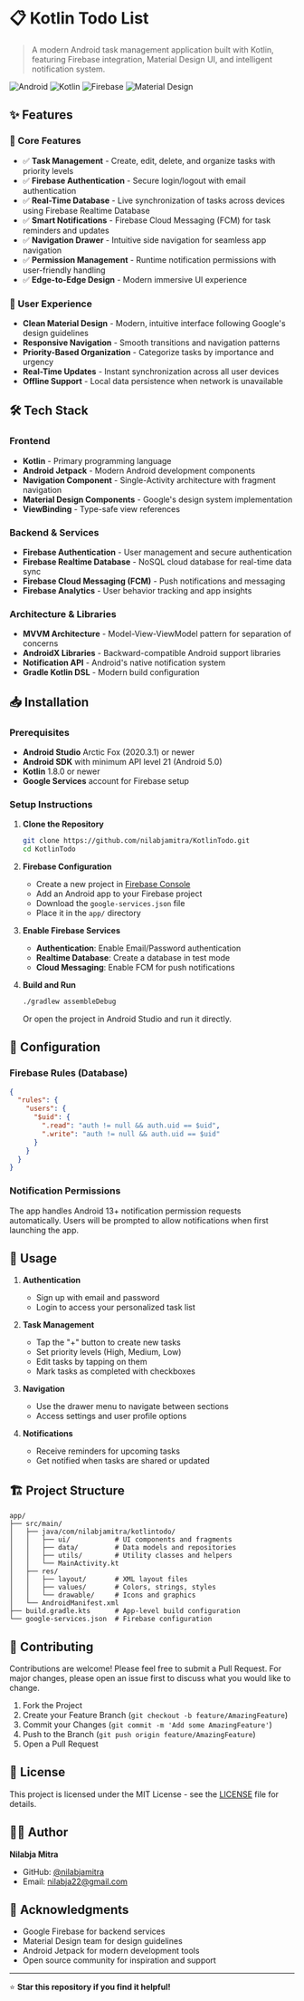 # 📋 Kotlin Todo List

> A modern Android task management application built with Kotlin, featuring Firebase integration, Material Design UI, and intelligent notification system.

![Android](https://img.shields.io/badge/Platform-Android-green?style=flat-square&logo=android)
![Kotlin](https://img.shields.io/badge/Language-Kotlin-blue?style=flat-square&logo=kotlin)
![Firebase](https://img.shields.io/badge/Backend-Firebase-orange?style=flat-square&logo=firebase)
![Material Design](https://img.shields.io/badge/UI-Material%20Design-purple?style=flat-square&logo=materialdesign)

## ✨ Features

### 🚀 Core Features
- ✅ **Task Management** - Create, edit, delete, and organize tasks with priority levels
- ✅ **Firebase Authentication** - Secure login/logout with email authentication
- ✅ **Real-Time Database** - Live synchronization of tasks across devices using Firebase Realtime Database
- ✅ **Smart Notifications** - Firebase Cloud Messaging (FCM) for task reminders and updates
- ✅ **Navigation Drawer** - Intuitive side navigation for seamless app navigation
- ✅ **Permission Management** - Runtime notification permissions with user-friendly handling
- ✅ **Edge-to-Edge Design** - Modern immersive UI experience

### 📱 User Experience
- **Clean Material Design** - Modern, intuitive interface following Google's design guidelines
- **Responsive Navigation** - Smooth transitions and navigation patterns
- **Priority-Based Organization** - Categorize tasks by importance and urgency
- **Real-Time Updates** - Instant synchronization across all user devices
- **Offline Support** - Local data persistence when network is unavailable

## 🛠 Tech Stack

### **Frontend**
- **Kotlin** - Primary programming language
- **Android Jetpack** - Modern Android development components
- **Navigation Component** - Single-Activity architecture with fragment navigation
- **Material Design Components** - Google's design system implementation
- **ViewBinding** - Type-safe view references

### **Backend & Services**
- **Firebase Authentication** - User management and secure authentication
- **Firebase Realtime Database** - NoSQL cloud database for real-time data sync
- **Firebase Cloud Messaging (FCM)** - Push notifications and messaging
- **Firebase Analytics** - User behavior tracking and app insights

### **Architecture & Libraries**
- **MVVM Architecture** - Model-View-ViewModel pattern for separation of concerns
- **AndroidX Libraries** - Backward-compatible Android support libraries
- **Notification API** - Android's native notification system
- **Gradle Kotlin DSL** - Modern build configuration

## 📥 Installation

### Prerequisites
- **Android Studio** Arctic Fox (2020.3.1) or newer
- **Android SDK** with minimum API level 21 (Android 5.0)
- **Kotlin** 1.8.0 or newer
- **Google Services** account for Firebase setup

### Setup Instructions

1. **Clone the Repository**
   ```bash
   git clone https://github.com/nilabjamitra/KotlinTodo.git
   cd KotlinTodo
   ```

2. **Firebase Configuration**
   - Create a new project in [Firebase Console](https://console.firebase.google.com/)
   - Add an Android app to your Firebase project
   - Download the `google-services.json` file
   - Place it in the `app/` directory

3. **Enable Firebase Services**
   - **Authentication**: Enable Email/Password authentication
   - **Realtime Database**: Create a database in test mode
   - **Cloud Messaging**: Enable FCM for push notifications

4. **Build and Run**
   ```bash
   ./gradlew assembleDebug
   ```
   Or open the project in Android Studio and run it directly.

## 🔧 Configuration

### Firebase Rules (Database)
```json
{
  "rules": {
    "users": {
      "$uid": {
        ".read": "auth != null && auth.uid == $uid",
        ".write": "auth != null && auth.uid == $uid"
      }
    }
  }
}
```

### Notification Permissions
The app handles Android 13+ notification permission requests automatically. Users will be prompted to allow notifications when first launching the app.

## 📱 Usage

1. **Authentication**
   - Sign up with email and password
   - Login to access your personalized task list

2. **Task Management**
   - Tap the "+" button to create new tasks
   - Set priority levels (High, Medium, Low)
   - Edit tasks by tapping on them
   - Mark tasks as completed with checkboxes

3. **Navigation**
   - Use the drawer menu to navigate between sections
   - Access settings and user profile options

4. **Notifications**
   - Receive reminders for upcoming tasks
   - Get notified when tasks are shared or updated

## 🏗 Project Structure

```
app/
├── src/main/
│   ├── java/com/nilabjamitra/kotlintodo/
│   │   ├── ui/           # UI components and fragments
│   │   ├── data/         # Data models and repositories
│   │   ├── utils/        # Utility classes and helpers
│   │   └── MainActivity.kt
│   ├── res/
│   │   ├── layout/       # XML layout files
│   │   ├── values/       # Colors, strings, styles
│   │   └── drawable/     # Icons and graphics
│   └── AndroidManifest.xml
├── build.gradle.kts      # App-level build configuration
└── google-services.json  # Firebase configuration
```

## 🤝 Contributing

Contributions are welcome! Please feel free to submit a Pull Request. For major changes, please open an issue first to discuss what you would like to change.

1. Fork the Project
2. Create your Feature Branch (`git checkout -b feature/AmazingFeature`)
3. Commit your Changes (`git commit -m 'Add some AmazingFeature'`)
4. Push to the Branch (`git push origin feature/AmazingFeature`)
5. Open a Pull Request

## 📄 License

This project is licensed under the MIT License - see the [LICENSE](LICENSE) file for details.

## 👨‍💻 Author

**Nilabja Mitra**
- GitHub: [@nilabjamitra](https://github.com/nilabjamitra)
- Email: nilabja22@gmail.com

## 🙏 Acknowledgments

- Google Firebase for backend services
- Material Design team for design guidelines
- Android Jetpack for modern development tools
- Open source community for inspiration and support

---

⭐ **Star this repository if you find it helpful!**

